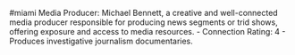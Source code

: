 #miami 
Media Producer: Michael Bennett, a creative and well-connected media producer responsible for producing news segments or trid shows, offering exposure and access to media resources. - Connection Rating: 4 - Produces investigative journalism documentaries.